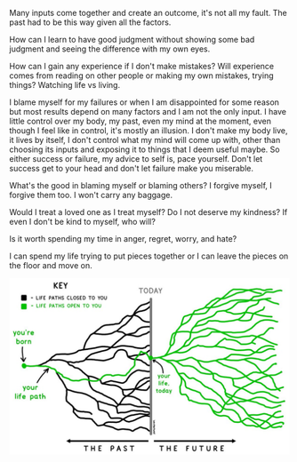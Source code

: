 ---
---

Many inputs come together and create an outcome, it's not all my fault. The past had to be this way given all the factors. 

How can I learn to have good judgment without showing some bad judgment and seeing the difference with my own eyes. 

How can I gain any experience if I don't make mistakes? Will experience comes from reading on other people or making my own mistakes, trying things? Watching life vs living.

I blame myself for my failures or when I am disappointed for some reason but most results depend on many factors and I am not the only input. I have little control over my body, my past, even my mind at the moment, even though I feel like in control, it's mostly an illusion. I don't make my body live, it lives by itself, I don't control what my mind will come up with, other than choosing its inputs and exposing it to things that I deem useful maybe. So either success or failure, my advice to self is, pace yourself. Don't let success get to your head and don't let failure make you miserable. 

What's the good in blaming myself or blaming others? I forgive myself, I forgive them too. I won't carry any baggage. 

Would I treat a loved one as I treat myself? Do I not deserve my kindness? If even I don't be kind to myself, who will?

Is it worth spending my time in anger, regret, worry, and hate?

I can spend my life trying to put pieces together or I can leave the pieces on the floor and move on. 

![](/assets/static/img/life-paths.jpeg)